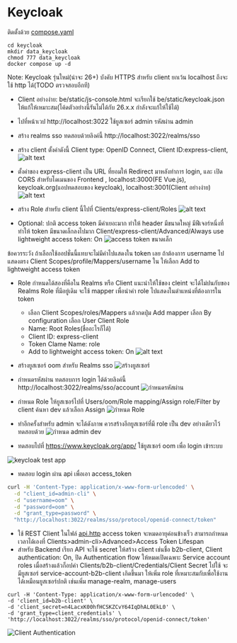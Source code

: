 # Keycloak

ติดตั้งด้วย [compose.yaml](./compose.yaml)
```
cd keycloak
mkdir data_keycloak
chmod 777 data_keycloak
docker compose up -d
```
Note: Keycloak รุ่นใหม่(น่าจะ 26+) บังคับ HTTPS สำหรับ client ยกเว้น localhost ถึงจะใช้ http ได้(TODO ตรวจสอบอีกที)
- Client อย่างง่าย: be/static/js-console.html จะเรียกใช้ be/static/keycloak.json ให้แก้ให้เหมาะสม(โค้ดตัวอย่างนี้รันไม่ได้กับ 26.x.x กำลังจะแก้ให้ใช้ได้) 

- ไปที่หน้าเวป http://localhost:3022 ใช้ยูสเซอร์ admin รหัสผ่าน admin 
- สร้าง realms sso ทดสอบด้วยลิงค์นี้ http://localhost:3022/realms/sso
- สร้าง client ตั้งค่าดังนี้ Client type: OpenID Connect, Client ID:express-client,
![alt text](img/create-client.png)
- ตั้งค่าของ express-client เป็น URL ที่ยอมให้ Redirect มาหลังทำการ login, และ เปิด CORS สำหรับโดเมนของ Frontend , localhost:3000(FE Vue.js), keycloak.org(แอปทดสอบของ keycloak), localhost:3001(Client อย่างง่าย)
![alt text](img/setup-client.png)

- สร้าง Role สำหรับ client นี้ไปที่ Clients/express-client/Roles
![alt text](img/client-role.png)


- Optional: ปกติ access token มีค่าเยอะมาก ทำให้ header มีขนาดใหญ่ มีฟีเจอร์หนึ่งที่ทำให้ token มีขนาดเล็กลงไปมาก Client/express-client/Advanced/Always use lightweight access token: On
![access token ขนาดเล็ก](img/lightweight-access-token.png)

ข้อควรระวัง ถ้าเลือกใช้ออปชั่นนี้แทบจะไม่มีค่าไปแสดงใน token เลย ถ้าต้องการ username ไปแสดงตรง Client Scopes/profile/Mappers/username ใน ให้เลือก Add to lightweight access token 
- Role กำหนดได้สองที่คือใน Realms หรือ Client แนะนำให้ใช้ของ cleint จะได้ไม่ปนกับของ Realms Role ที่มีอยู่เดิม จะใช้ mapper เพื่อนำค่า role ไปแสดงในตำแหน่งที่ต้องการใน token 
  - เลือก Client Scopes/roles/Mappers แล้วกดปุ่ม Add mapper เลือก By configuration
เลือก User Client Role
  - Name: Root Roles(ชื่ออะไรก็ได้)
  - Client ID: express-client
  - Token Clame Name: role
  - Add to lightweight access token: On 
  ![alt text](img/root-roles.png)

- สร้างยูสเซอร์ oom สำหรับ Realms sso ![สร้างยูสเซอร์](img/create-user.png)
- กำหนดรหัสผ่าน ทดสอบการ login ได้ด้วยลิงค์นี้ http://localhost:3022/realms/sso/account
![กำหนดรหัสผ่าน](img/set-password.png)


- กำหนด Role ให้ยูสเซอร์ไปที่ Users/oom/Role mapping/Assign role/Filter by client ค้นหา dev แล้วเลือก Assign
![กำหนด Role](img/assign-role.png)
- ทำอีกครั้งสำหรับ admin จะได้ดังภาพ ควรสร้างอีกยูสเซอร์ที่มี role เป็น dev อย่างเดียวไว้ทดสอบด้วย
![กำหนด admin dev](img/assign-roles.png)

- ทดสอบไปที่ https://www.keycloak.org/app/ ใช้ยูสเซอร์ oom เพื่อ login เข้าระบบ

![keycloak test app](img/keycloak_app.png)


- ทดสอบ login ผ่าน api เพื่อเอา access_token
```bash
curl -H 'Content-Type: application/x-www-form-urlencoded' \
  -d "client_id=admin-cli" \
  -d "username=oom" \
  -d "password=oom" \
  -d "grant_type=password" \
  "http://localhost:3022/realms/sso/protocol/openid-connect/token" 
```
- ใช้ REST Client ในไฟล์ [api.http](./api.http) access token จะหมดอายุค่อนข้างเร็ว สามารถกำหนดเวลาได้เองที่  Clients>admin-cli>Advanced>Access Token Lifespan
- สำหรับ Backend เรียก API จะใช้ secret ให้สร้าง client เช่นชื่อ b2b-client, Client authentication: On, ปิด Authentication flow ให้หมดเปิดเฉพาะ Service account roles เมื่อสร้างแล้วก็อปค่า Clients/b2b-client/Credentials/Client Secret ไปใช้
จะมียูสเซอร์ service-account-b2b-client เกิดขึ้นมา ให้เพิ่ม role ที่เหมาะสมกับเพื่อใช้งานได้เหมือนยูสเซอร์ปกติ เช่นเพิ่ม manage-realm, manage-users
```
curl -H 'Content-Type: application/x-www-form-urlencoded' \
-d 'client_id=b2b-client' \
-d 'client_secret=n4LacxK00hfHCSKZCvY64IqDhAL0EkL0' \
-d 'grant_type=client_credentials' \
'http://localhost:3022/realms/sso/protocol/openid-connect/token'
```
![Client Authentication](img/client-authentication.png)
